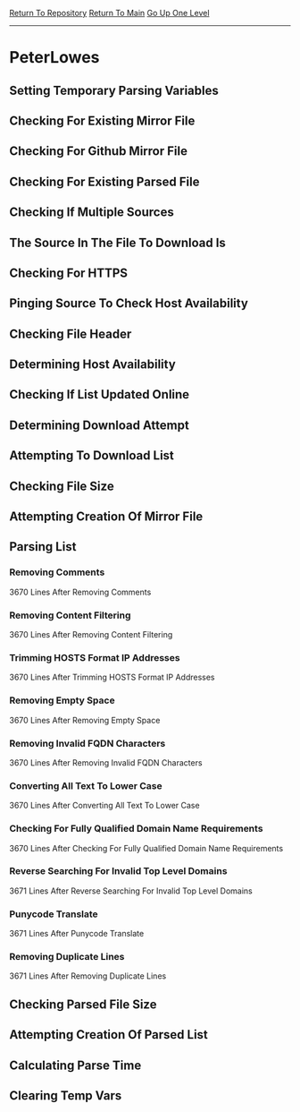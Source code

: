 [Return To Repository](https://github.com/deathbybandaid/piholeparser/)
[Return To Main](https://github.com/deathbybandaid/piholeparser/blob/master/RecentRunLogs/Mainlog.md)
[Go Up One Level](https://github.com/deathbybandaid/piholeparser/blob/master/RecentRunLogs/TopLevelScripts/30-Processing-External-Blacklists.md)
____________________________________
# PeterLowes
## Setting Temporary Parsing Variables
## Checking For Existing Mirror File
## Checking For Github Mirror File
## Checking For Existing Parsed File
## Checking If Multiple Sources
## The Source In The File To Download Is
## Checking For HTTPS
## Pinging Source To Check Host Availability
## Checking File Header
## Determining Host Availability
## Checking If List Updated Online
## Determining Download Attempt
## Attempting To Download List
## Checking File Size
## Attempting Creation Of Mirror File
## Parsing List
### Removing Comments
3670 Lines After Removing Comments
### Removing Content Filtering
3670 Lines After Removing Content Filtering
### Trimming HOSTS Format IP Addresses
3670 Lines After Trimming HOSTS Format IP Addresses
### Removing Empty Space
3670 Lines After Removing Empty Space
### Removing Invalid FQDN Characters
3670 Lines After Removing Invalid FQDN Characters
### Converting All Text To Lower Case
3670 Lines After Converting All Text To Lower Case
### Checking For Fully Qualified Domain Name Requirements
3670 Lines After Checking For Fully Qualified Domain Name Requirements
### Reverse Searching For Invalid Top Level Domains
3671 Lines After Reverse Searching For Invalid Top Level Domains
### Punycode Translate
3671 Lines After Punycode Translate
### Removing Duplicate Lines
3671 Lines After Removing Duplicate Lines
## Checking Parsed File Size
## Attempting Creation Of Parsed List
## Calculating Parse Time
## Clearing Temp Vars
